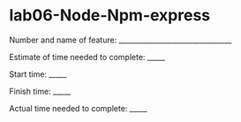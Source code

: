 # lab06-Node-Npm-express

Number and name of feature: ________________________________

Estimate of time needed to complete: _____

Start time: _____

Finish time: _____

Actual time needed to complete: _____